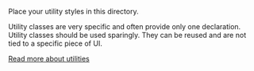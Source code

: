 Place your utility styles in this directory.

Utility classes are very specific and often provide only one declaration. Utility classes should be used sparingly. They can be reused and are not tied to a specific piece of UI.

[Read more about utilities](http://csswizardry.com/2015/03/more-transparent-ui-code-with-namespaces/#utility-namespaces-u-)
